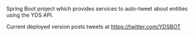 Spring Boot project which provides services to auto-tweet about entities using
the YDS API.

Current deployed version posts tweets at https://twitter.com/YDSBOT
